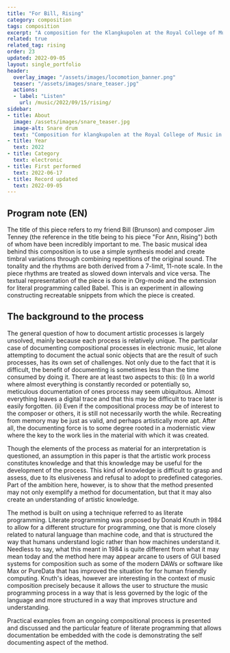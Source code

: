 ```yaml
---
title: "For Bill, Rising"
category: composition
tags: composition
excerpt: "A composition for the Klangkupolen at the Royal College of Music in Stockholm."
related: true
related_tag: rising
order: 23
updated: 2022-09-05
layout: single_portfolio
header: 
  overlay_image: "/assets/images/locomotion_banner.png"
  teaser: "/assets/images/snare_teaser.jpg"
  actions:
  - label: "Listen"
    url: /music/2022/09/15/rising/
sidebar:
- title: About
  image: /assets/images/snare_teaser.jpg
  image-alt: Snare drum
  text: "Composition for klangkupolen at the Royal College of Music in Stockholm, a concerthall with 29.4 speakers in a dome like configuration."
- title: Year
  text: 2022
- title: Category
  text: electronic
- title: First performed
  text: 2022-06-17
- title: Record updated
  text: 2022-09-05
---
```


## Program note (EN)

The title of this piece refers to my friend Bill (Brunson) and composer Jim Tenney (the reference in the title being to his piece "For Ann, Rising") both of whom have been incredibly important to me. The basic musical idea behind this composition is to use a simple synthesis model and create timbral variations through combining repetitions of the original sound. The tonality and the rhythms are both derived from a 7-limit, 11-note scale. In the piece rhythms are treated as slowed down intervals and vice versa. The textual representation of the piece is done in Org-mode and the extension for literal programming called Babel. This is an experiment in allowing constructing recreatable snippets from which the piece is created.

## The background to the process

The general question of how to document artistic processes is largely unsolved, mainly because each process is relatively unique. The particular case of documenting compositional processes in electronic music, let alone attempting to document the actual sonic objects that are the result of such processes, has its own set of challenges. Not only due to the fact that it is difficult, the benefit of documenting is sometimes less than the time consumed by doing it. There are at least two aspects to this: (i) In a world where almost everything is constantly recorded or potentially so, meticulous documentation of ones process may seem ubiquitous. Almost everything leaves a digital trace and that this may be difficult to trace later is easily forgotten. (ii) Even if the compositional process <i>may</i> be of interest to the composer or others, it is still not necessarily worth the while. Recreating from memory may be just as valid, and perhaps artistically more apt. After all, the documenting force is to some degree rooted in a modernistic view where the key to the work lies in the material with which it was created.

Though the elements of the process as material for an interpretation is questioned, an assumption in this paper is that the artistic work process constitutes knowledge and that this knowledge may be useful for the development of the process. This kind of knowledge is difficult to grasp and assess, due to its elusiveness and refusal to adopt to predefined categories. Part of the ambition here, however, is to show that the method presented may not only exemplify a method for documentation, but that it may also create an understanding of artistic knowledge.

The method is built on using a technique referred to as literate programming. Literate programming was proposed by Donald Knuth in 1984  to allow for a different structure for programming, one that is more closely related to natural language than machine code, and that is structured the way that humans understand logic rather than how machines understand it. Needless to say, what this meant in 1984 is quite different from what it may mean today and the method here may appear arcane to users of GUI based systems for composition such as some of the modern DAWs or software like Max or PureData that has improved the situation for for human friendly computing. Knuth's ideas, however are interesting in the context of music composition precisely because it allows the user to structure the music programming process in a way that is less governed by the logic of the language and more structured in a way that improves structure and understanding.

Practical examples from an ongoing compositional process is presented and discussed and the particular feature of literate programming that allows documentation be embedded with the code is demonstrating the self documenting aspect of the method.
